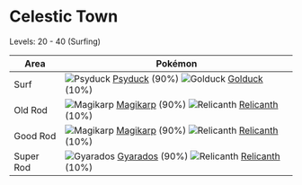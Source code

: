 # Celestic Town
Levels: 20 - 40 (Surfing)

Area       | Pokémon
---        | ---
Surf       | ![][054]  [Psyduck] (90%) ![][055]  [Golduck] (10%)
Old Rod    | ![][129]  [Magikarp] (90%) ![][369]  [Relicanth] (10%)
Good Rod   | ![][129]  [Magikarp] (90%) ![][369]  [Relicanth] (10%)
Super Rod  | ![][130]  [Gyarados] (90%) ![][369]  [Relicanth] (10%)


[054]: https://raw.githubusercontent.com/PokeAPI/sprites/master/sprites/pokemon/54.png "Psyduck"
[055]: https://raw.githubusercontent.com/PokeAPI/sprites/master/sprites/pokemon/55.png "Golduck"
[129]: https://raw.githubusercontent.com/PokeAPI/sprites/master/sprites/pokemon/129.png "Magikarp"
[130]: https://raw.githubusercontent.com/PokeAPI/sprites/master/sprites/pokemon/130.png "Gyarados"
[369]: https://raw.githubusercontent.com/PokeAPI/sprites/master/sprites/pokemon/369.png "Relicanth"
[Psyduck]: /pokemon_changes/054.md
[Golduck]: /pokemon_changes/055.md
[Magikarp]: /pokemon_changes/129.md
[Gyarados]: /pokemon_changes/130.md
[Relicanth]: /pokemon_changes/369.md
